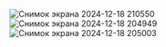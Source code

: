 ![Снимок экрана 2024-12-18 210550](https://github.com/user-attachments/assets/fe811921-1f62-4c2b-bef7-3827bc3f82ee)
![Снимок экрана 2024-12-18 204949](https://github.com/user-attachments/assets/6aa503af-e447-4be7-80fd-e63e5920e0bb)
![Снимок экрана 2024-12-18 205003](https://github.com/user-attachments/assets/051d208a-be3e-4e62-a852-a3b47045c6e4)
